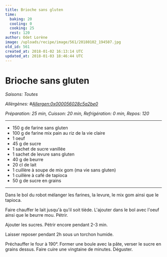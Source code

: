 ```yaml
---
title: Brioche sans gluten
time:
  baking: 20
  cooling: 0
  cooking: 25
  rest: 120
author: Odet Lorène
image: /uploads/recipe/image/561/20180102_194507.jpg
old_id: 561
created_at: 2018-01-02 16:13:14 UTC
updated_at: 2018-01-03 18:46:44 UTC
---
```


# Brioche sans gluten



*Saisons: Toutes*

*Allèrgènes: #<Allergen:0x000056028c5a2be0>*

*Préparation: 25 min, Cuisson: 20 min, Refrigération: 0 min, Repos: 120*

---

- 150 g de farine sans gluten
- 100 g de farine mix pain au riz de la vie claire
- 1 oeuf
- 45 g de sucre
- 1 sachet de sucre vanillée
- 1 sachet de levure sans gluten
- 40 g de beurre
- 20 cl de lait
- 1 cuillère à soupe de mix gom (ma vie sans gluten)
- 1 cuillère à café de tapioca
- 50 g de sucre en grains

---

Dans le bol du robot mélanger les farines, la levure, le mix gom ainsi que le tapioca.

Faire chauffer le lait jusqu'à qu'il soit tiède. L'ajouter dans le bol avec l'oeuf ainsi que le beurre mou. Pétrir.

Ajouter les sucres. Pétrir encore pendant 2-3 min.

Laisser reposer pendant 2h sous un torchon humide.

Préchauffer le four à 190°. Former une boule avec la pâte, verser le sucre en grains dessus. Faire cuire une vingtaine de minutes. Déguster.
